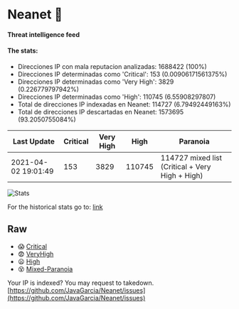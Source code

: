 # Neanet :hocho:
#### Threat intelligence feed
#### The stats:

- Direcciones IP con mala reputacion analizadas: 1688422 (100%)
- Direcciones IP determinadas como 'Critical':  153 (0.00906171561375%)
- Direcciones IP determinadas como 'Very High':  3829 (0.226779797942%)
- Direcciones IP determinadas como 'High':  110745 (6.55908297807)
- Total de direcciones IP indexadas en Neanet:  114727 (6.79492449163%)
- Total de direcciones IP descartadas en Neanet:  1573695 (93.2050755084%)

| Last Update | Critical | Very High | High | Paranoia |
| --- | --- | --- | --- | --- |
| 2021-04-02 19:01:49 | 153 | 3829 | 110745 | 114727 mixed list (Critical + Very High + High)|

![Stats](https://docs.google.com/spreadsheets/d/e/2PACX-1vSnaNMIXVabIpDJjufMlzH7poXnshF3mgd8Is1g9ytUEzVsP5my4Trn8f-xkoLLQ38xpL3HtmUexLo6/pubchart?oid=501124687&format=image)

For the historical stats go to: [link](/stats.csv)
## Raw
- :scream: [Critical](https://raw.githubusercontent.com/JavaGarcia/Neanet/master/blacklists/neanet_critical.txt)
- :fearful: [VeryHigh](https://raw.githubusercontent.com/JavaGarcia/Neanet/master/blacklists/neanet_veryHigh.txtt)
- :frowning: [High](https://raw.githubusercontent.com/JavaGarcia/Neanet/master/blacklists/neanet_high.txt)
- :dizzy_face: [Mixed-Paranoia](https://raw.githubusercontent.com/JavaGarcia/Neanet/master/blacklists/neanet_all.txt)


Your IP is indexed? You may request to takedown. [https://github.com/JavaGarcia/Neanet/issues](https://github.com/JavaGarcia/Neanet/issues)


























































































































































































































































































































































































































































































































































































































































































































































































































































































































































































































































































































































































































































































































































































































































































































































































































































































































































































































































































































































































































































































































































































































































































































































































































































































































































































































































































































































































































































































































































































































































































































































































































































































































































































































































































































































































































































































































































































































































































































































































































































































































































































































































































































































































































































































































































































































































































































































































































































































































































































































































































































































































































































































































































































































































































































